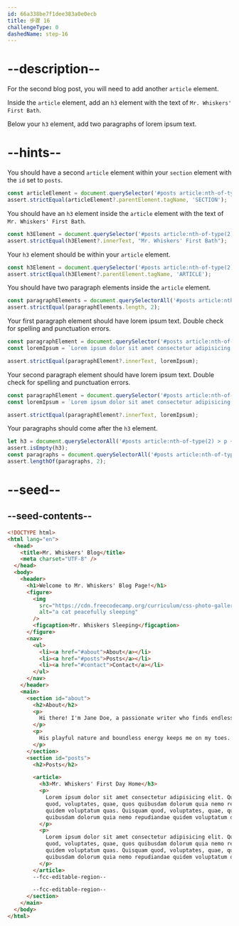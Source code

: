 ```yaml
---
id: 66a338be7f1dee383a0e0ecb
title: 步骤 16
challengeType: 0
dashedName: step-16
---
```


# --description--

For the second blog post, you will need to add another `article` element.

Inside the `article` element, add an `h3` element with the text of `Mr. Whiskers' First Bath`.

Below your `h3` element, add two paragraphs of lorem ipsum text.

# --hints--

You should have a second `article` element within your `section` element with the `id` set to `posts`.

```js
const articleElement = document.querySelector('#posts article:nth-of-type(2)');
assert.strictEqual(articleElement?.parentElement.tagName, 'SECTION');
```

You should have an `h3` element inside the `article` element with the text of `Mr. Whiskers' First Bath`.

```js
const h3Element = document.querySelector('#posts article:nth-of-type(2) h3');
assert.strictEqual(h3Element?.innerText, "Mr. Whiskers' First Bath");
```

Your `h3` element should be within your `article` element.

```js
const h3Element = document.querySelector('#posts article:nth-of-type(2) h3');
assert.strictEqual(h3Element?.parentElement.tagName, 'ARTICLE');
```

You should have two paragraph elements inside the `article` element.

```js
const paragraphElements = document.querySelectorAll('#posts article:nth-of-type(2) p');
assert.strictEqual(paragraphElements.length, 2);
```

Your first paragraph element should have lorem ipsum text. Double check for spelling and punctuation errors.

```js
const paragraphElement = document.querySelector('#posts article:nth-of-type(2) p:first-of-type');
const loremIpsum = `Lorem ipsum dolor sit amet consectetur adipisicing elit. Quisquam quod, voluptates, quae, quos quibusdam dolorum quia nemo repudiandae quidem voluptatum quas. Quisquam quod, voluptates, quae, quos quibusdam dolorum quia nemo repudiandae quidem voluptatum quas.`

assert.strictEqual(paragraphElement?.innerText, loremIpsum);
```

Your second paragraph element should have lorem ipsum text. Double check for spelling and punctuation errors.

```js
const paragraphElement = document.querySelector('#posts article:nth-of-type(2) p:last-of-type');
const loremIpsum = `Lorem ipsum dolor sit amet consectetur adipisicing elit. Quisquam quod, voluptates, quae, quos quibusdam dolorum quia nemo repudiandae quidem voluptatum quas. Quisquam quod, voluptates, quae, quos quibusdam dolorum quia nemo repudiandae quidem voluptatum quas.`

assert.strictEqual(paragraphElement?.innerText, loremIpsum);
```

Your paragraphs should come after the `h3` element.

```js
let h3 = document.querySelectorAll('#posts article:nth-of-type(2) > p ~ h3');
assert.isEmpty(h3);
const paragraphs = document.querySelectorAll('#posts article:nth-of-type(2) > h3 ~ p');
assert.lengthOf(paragraphs, 2);
```

# --seed--

## --seed-contents--

```html
<!DOCTYPE html>
<html lang="en">
  <head>
    <title>Mr. Whiskers' Blog</title>
    <meta charset="UTF-8" />
  </head>
  <body>
    <header>
      <h1>Welcome to Mr. Whiskers' Blog Page!</h1>
      <figure>
        <img
          src="https://cdn.freecodecamp.org/curriculum/css-photo-gallery/1.jpg"
          alt="a cat peacefully sleeping"
        />
        <figcaption>Mr. Whiskers Sleeping</figcaption>
      </figure>
      <nav>
        <ul>
          <li><a href="#about">About</a></li>
          <li><a href="#posts">Posts</a></li>
          <li><a href="#contact">Contact</a></li>
        </ul>
      </nav>
    </header>
    <main>
      <section id="about">
        <h2>About</h2>
        <p>
          Hi there! I'm Jane Doe, a passionate writer who finds endless inspiration in the antics of my beloved cat, Mr. Whiskers.
        </p>
        <p>
          His playful nature and boundless energy keeps me on my toes. I love him so much.
        </p>
      </section>
      <section id="posts">
        <h2>Posts</h2>

        <article>
          <h3>Mr. Whiskers' First Day Home</h3>
          <p>
            Lorem ipsum dolor sit amet consectetur adipisicing elit. Quisquam
            quod, voluptates, quae, quos quibusdam dolorum quia nemo repudiandae
            quidem voluptatum quas. Quisquam quod, voluptates, quae, quos
            quibusdam dolorum quia nemo repudiandae quidem voluptatum quas.
          </p>
          <p>
            Lorem ipsum dolor sit amet consectetur adipisicing elit. Quisquam
            quod, voluptates, quae, quos quibusdam dolorum quia nemo repudiandae
            quidem voluptatum quas. Quisquam quod, voluptates, quae, quos
            quibusdam dolorum quia nemo repudiandae quidem voluptatum quas.
          </p>
        </article>
        --fcc-editable-region--

        --fcc-editable-region--
      </section>
    </main>
  </body>
</html>
```
